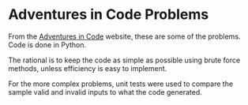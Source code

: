 # Adventures in Code Problems

From the [Adventures in Code](https://adventofcode.com) website, these are some of the problems. Code is done in Python.

The rational is to keep the code as simple as possible using brute force methods, unless efficiency is easy to implement.

For the more complex problems, unit tests were used to compare the sample valid and invalid inputs to what the code generated.
